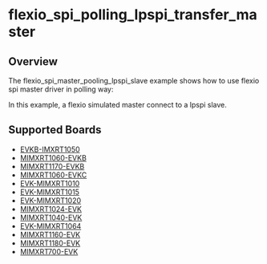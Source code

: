 # flexio_spi_polling_lpspi_transfer_master

## Overview
The flexio_spi_master_pooling_lpspi_slave example shows how to use flexio spi master driver in polling way:

In this example, a flexio simulated master connect to a lpspi slave.

## Supported Boards
- [EVKB-IMXRT1050](../../../../../_boards/evkbimxrt1050/driver_examples/flexio/spi/polling_lpspi_transfer/master/example_board_readme.md)
- [MIMXRT1060-EVKB](../../../../../_boards/evkbmimxrt1060/driver_examples/flexio/spi/polling_lpspi_transfer/master/example_board_readme.md)
- [MIMXRT1170-EVKB](../../../../../_boards/evkbmimxrt1170/driver_examples/flexio/spi/polling_lpspi_transfer/master/example_board_readme.md)
- [MIMXRT1060-EVKC](../../../../../_boards/evkcmimxrt1060/driver_examples/flexio/spi/polling_lpspi_transfer/master/example_board_readme.md)
- [EVK-MIMXRT1010](../../../../../_boards/evkmimxrt1010/driver_examples/flexio/spi/polling_lpspi_transfer/master/example_board_readme.md)
- [EVK-MIMXRT1015](../../../../../_boards/evkmimxrt1015/driver_examples/flexio/spi/polling_lpspi_transfer/master/example_board_readme.md)
- [EVK-MIMXRT1020](../../../../../_boards/evkmimxrt1020/driver_examples/flexio/spi/polling_lpspi_transfer/master/example_board_readme.md)
- [MIMXRT1024-EVK](../../../../../_boards/evkmimxrt1024/driver_examples/flexio/spi/polling_lpspi_transfer/master/example_board_readme.md)
- [MIMXRT1040-EVK](../../../../../_boards/evkmimxrt1040/driver_examples/flexio/spi/polling_lpspi_transfer/master/example_board_readme.md)
- [EVK-MIMXRT1064](../../../../../_boards/evkmimxrt1064/driver_examples/flexio/spi/polling_lpspi_transfer/master/example_board_readme.md)
- [MIMXRT1160-EVK](../../../../../_boards/evkmimxrt1160/driver_examples/flexio/spi/polling_lpspi_transfer/master/example_board_readme.md)
- [MIMXRT1180-EVK](../../../../../_boards/evkmimxrt1180/driver_examples/flexio/spi/polling_lpspi_transfer/master/example_board_readme.md)
- [MIMXRT700-EVK](../../../../../_boards/mimxrt700evk/driver_examples/flexio/spi/polling_lpspi_transfer/master/example_board_readme.md)
